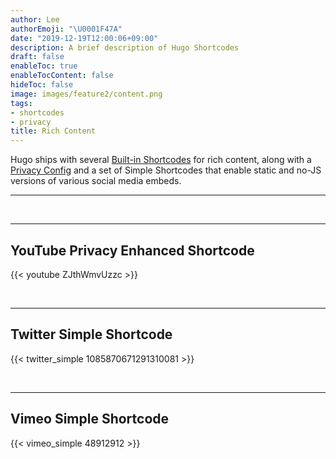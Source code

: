 ```yaml
---
author: Lee
authorEmoji: "\U0001F47A"
date: "2019-12-19T12:00:06+09:00"
description: A brief description of Hugo Shortcodes
draft: false
enableToc: true
enableTocContent: false
hideToc: false
image: images/feature2/content.png
tags:
- shortcodes
- privacy
title: Rich Content
---
```


Hugo ships with several [Built-in Shortcodes](https://gohugo.io/content-management/shortcodes/#use-hugo-s-built-in-shortcodes) for rich content, along with a [Privacy Config](https://gohugo.io/about/hugo-and-gdpr/) and a set of Simple Shortcodes that enable static and no-JS versions of various social media embeds.
<!--more-->
---

<br>

---

## YouTube Privacy Enhanced Shortcode

{{< youtube ZJthWmvUzzc >}}

<br>

---

## Twitter Simple Shortcode

{{< twitter_simple 1085870671291310081 >}}

<br>

---

## Vimeo Simple Shortcode

{{< vimeo_simple 48912912 >}}
